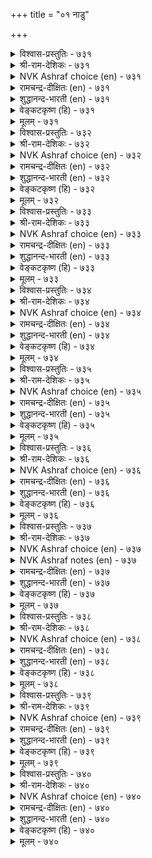 +++
title = "०१ नाडु"

+++


<details><summary>विश्वास-प्रस्तुतिः - ७३१</summary>

तळ्ळा विळैयुळुम् तक्कारुम् ताऴ्विलाच्  
चॆल्वरुम् सेर्वदु नाडु।       ७३१
</details>

<details><summary>श्री-राम-देशिकः - ७३१</summary>

अधिकारः ७४. देशः  
कृषिकर्मविदां श्रेष्ठैः स्वधर्मनिरतैः सदा ।  
धनार्जनपरैर्वैश्यैः युक्तो देश इतीर्यते ॥ ७३१॥
</details>

<details><summary>NVK Ashraf choice (en) - ७३१</summary>

०७३१
Unfailing harvests, learned men and honest traders
Constitute a country. *
(P.S. Sundaram)
</details>

<details><summary>रामचन्द्र-दीक्षितः (en) - ७३१</summary>

731\. taḷḷā viḷaiyuḷum, takkārum, tāḻvu ilāc  
celvarum, cērvatu- nāṭu.

731\. That is a kingdom which has undiminishing produce, righteous people and fadeless riches.  
</details>

<details><summary>शुद्धानन्द-भारती (en) - ७३१</summary>

74\. நாடு - The country

1\. தள்ளா விளையுளும் தக்காரும் தாழ்விலாச்  
செல்வரும் சேர்வது நாடு.  
It's country which has souls of worth  
Unfailing yields and ample wealth.        731  
</details>

<details><summary>वेङ्कटकृष्ण (हि) - ७३१</summary>

731
अक्षय उपज सुयोग्य जन, ह्रासहीन धनवान ।  
मिल कर रहते हैं जहाँ, है वह राष्ट्र महान ॥
  </details>

<details><summary>मूलम् - ७३१</summary>

तळ्ळा विळैयुळुम् तक्कारुम् ताऴ्विलाच्  
चॆल्वरुम् सेर्वदु नाडु।       ७३१
</details>

<details><summary>विश्वास-प्रस्तुतिः - ७३२</summary>

पॆरुम्बॊरुळाल् पॆट्टक्क तागि अरुङ्गेट्टाल्  
आट्र विळैवदु नाडु।       ७३२
</details>

<details><summary>श्री-राम-देशिकः - ७३२</summary>

ईतिबाधाविरहितं नानावस्तुसमन्वितम् ।  
देशान्तरजनश्लाघ्यं देशमाहुर्मनीषिणः ॥ ७३२॥
</details>

<details><summary>NVK Ashraf choice (en) - ७३२</summary>

०७३२
A land is known for its great wealth
Of abundant produce that never declines.
(N.V.K. Ashraf)
</details>

<details><summary>रामचन्द्र-दीक्षितः (en) - ७३२</summary>

732\. perum poruḷāṉ peṭṭakkatu āki, aruṅ kēṭṭāl,  
āṟṟa viḷaivatu-nāṭu.

732\. That is a kingdom which has boundless wealth coveted for by other nations and has imperishable fertile resources.  
</details>

<details><summary>शुद्धानन्द-भारती (en) - ७३२</summary>

2\. பெரும்பொருளால் பெட்டக்க தாகி அருங்கேட்டால்  
ஆற்ற விளைவது நாடு.  
The Land has large luring treasure  
Where pests are nil and yields are sure.        732  
</details>

<details><summary>वेङ्कटकृष्ण (हि) - ७३२</summary>

732
अति धन से कमनीय बन, नाशहीनता युक्त ।  
प्रचुर उपज होती जहाँ, राष्ट्र वही है उक्त ॥
  </details>

<details><summary>मूलम् - ७३२</summary>

पॆरुम्बॊरुळाल् पॆट्टक्क तागि अरुङ्गेट्टाल्  
आट्र विळैवदु नाडु।       ७३२
</details>

<details><summary>विश्वास-प्रस्तुतिः - ७३३</summary>

पॊऱैयॊरुङ्गु मेल्वरुङ्गाल् ताङ्गि इऱैवऱ्कु  
इऱैयॊरुङ्गु नेर्वदु नाडु।       ७३३
</details>

<details><summary>श्री-राम-देशिकः - ७३३</summary>

देशान्तरादागतानां जनानां वहनात् स्वयम् ।  
वस्तून्युत्पाध राज्ञे च दानाद् देश इति स्मृतः ॥ ७३३॥
</details>

<details><summary>NVK Ashraf choice (en) - ७३३</summary>

०७३३
An ideal land bears all burdens that befall
And yet pays all taxes to the king. *
(P.S. Sundaram)
</details>

<details><summary>रामचन्द्र-दीक्षितः (en) - ७३३</summary>

733\. poṟai oruṅku mēlvaruṅkāl tāṅki, iṟaivaṟku  
iṟai oruṅku nērvatu-nāṭu.

733\. That alone is a kingdom which accommodates immigrants and whose king receives taxes willingly paid.  
</details>

<details><summary>शुद्धानन्द-भारती (en) - ७३३</summary>

3\. பொறையொருங்கு மேல்வருங்கால் தாங்கி இறைவற்கு  
இறையொருங்கு நேர்வது நாடு.  
It's land that bears pressing burdens  
And pays its tax which king demands.        733  
</details>

<details><summary>वेङ्कटकृष्ण (हि) - ७३३</summary>

733
एक साथ जब आ पड़ें, तब भी सह सब भार ।  
देता जो राजस्व सब, है वह राष्ट्र अपार ॥
  </details>

<details><summary>मूलम् - ७३३</summary>

पॊऱैयॊरुङ्गु मेल्वरुङ्गाल् ताङ्गि इऱैवऱ्कु  
इऱैयॊरुङ्गु नेर्वदु नाडु।       ७३३
</details>

<details><summary>विश्वास-प्रस्तुतिः - ७३४</summary>

उऱुबसियुम् ओवाप् पिणियुम् सॆऱुबगैयुम्  
सेरा तियल्वदु नाडु।       ७३४
</details>

<details><summary>श्री-राम-देशिकः - ७३४</summary>

घोरव्याधिबुभुक्षादिरहितं रिपुबाधया ।  
विमुक्तमेधमानं च ब्रुवते देशसंज्ञया ॥ ७३४॥
</details>

<details><summary>NVK Ashraf choice (en) - ७३४</summary>

०७३४
That is a land which is free of much hunger,
Incessant plagues and ravaging enemies.
(N.V.K. Ashraf)
</details>

<details><summary>रामचन्द्र-दीक्षितः (en) - ७३४</summary>

734\. uṟu paciyum, ōvāp piṇiyum, ceṟu pakaiyum,  
cērātu iyalvatu-nāṭu.

734\. That is a kingdom where excessive hunger, incurable diseases and destructive enemies are absent.  
</details>

<details><summary>शुद्धानन्द-भारती (en) - ७३४</summary>

4\. உறுபசியும் ஓவாப் பிணியும் செறுபகையும்  
சேரா தியல்வது நாடு  
It is country which is free from  
Fierce famine, plague and foemen's harm.        734  
</details>

<details><summary>वेङ्कटकृष्ण (हि) - ७३४</summary>

734
भूख अपार न है जहाँ, रोग निरंतर है न ।  
और न नाशक शत्रु भी, श्रेष्ठ राष्ट्र की सैन ॥
  </details>

<details><summary>मूलम् - ७३४</summary>

उऱुबसियुम् ओवाप् पिणियुम् सॆऱुबगैयुम्  
सेरा तियल्वदु नाडु।       ७३४
</details>

<details><summary>विश्वास-प्रस्तुतिः - ७३५</summary>

पल्गुऴुवुम् पाऴ्सॆय्युम् उट्पगैयुम् वेन्दलैक्कुम्  
कॊल्गुऱुम्बुम् इल्लदु नाडु।       ७३५
</details>

<details><summary>श्री-राम-देशिकः - ७३५</summary>

भिन्नलक्ष्यवतां सङ्घरन्तश्छिद्रैरनर्थदैः ।  
घातकैः क्षुद्रभूपैश्च मुक्तो देशः स कथ्यते ॥ ७३५॥
</details>

<details><summary>NVK Ashraf choice (en) - ७३५</summary>

०७३५
That is a land free from factions,
Ruinous traitors and terrorists harassing kings.
(M.S. Poornalingam Pillai), (J. Narayanaswamy)
</details>

<details><summary>रामचन्द्र-दीक्षितः (en) - ७३५</summary>

735\. pal kuḻuvum, pāḻceyyum uṭpakaiyum, vēntu alaikkum  
kol kuṟumpum illatu-nāṭu.

735\. That is a kingdom where there are not many (disloyal) associations, destructive internal dissensions and disturbing murderous chieftains.  
</details>

<details><summary>शुद्धानन्द-भारती (en) - ७३५</summary>

5\. பல்குழுவும் பாழ்செய்யும் உட்பகையும் வேந்தலைக்கும்  
கொல்குறும்பும் இல்லது நாடு.  
Sects and ruinous foes are nil  
No traitors in a land tranquil.        735  
</details>

<details><summary>वेङ्कटकृष्ण (हि) - ७३५</summary>

735
होते नहीं, विभिन्न दल, नाशक अंतर-वैर ।  
नृप-कंटक खूनी नहीं, वही राष्ट्र है, ख़ैर ॥
  </details>

<details><summary>मूलम् - ७३५</summary>

पल्गुऴुवुम् पाऴ्सॆय्युम् उट्पगैयुम् वेन्दलैक्कुम्  
कॊल्गुऱुम्बुम् इल्लदु नाडु।       ७३५
</details>

<details><summary>विश्वास-प्रस्तुतिः - ७३६</summary>

केडऱियाक् कॆट्ट इडत्तुम् वळङ्गुण्ड्रा  
नाडॆन्ब नाट्टिन् तलै।       ७३६
</details>

<details><summary>श्री-राम-देशिकः - ७३६</summary>

परैरनाश्यः सततं क्कचित् प्राप्तोऽपि नाश्यताम् ।  
समृद्धिसहितो देशो देशेषूत्तमतां व्रजेत् ॥ ७३६॥
</details>

<details><summary>NVK Ashraf choice (en) - ७३६</summary>

०७३६
Call that a leading land that knows no evil days,
And whose yields don't cease even if they come. *
(P.S. Sundaram)
</details>

<details><summary>रामचन्द्र-दीक्षितः (en) - ७३६</summary>

736\. kēṭu aṟiyā, keṭṭa iṭattum vaḷam kuṉṟā  
nāṭu, eṉpa, nāṭṭiṉ talai.

736\. That is the top kingdom which is not harassed by an enemy, and which even if harassed does not experience want.  
</details>

<details><summary>शुद्धानन्द-भारती (en) - ७३६</summary>

6\. கேடறியாக் கெட்ட விடத்தும் வளங்குன்றா  
நாடென்ப நாட்டின் தலை  
The land of lands no ruin knows  
Even in grief its wealth yet grows.        736  
</details>

<details><summary>वेङ्कटकृष्ण (हि) - ७३६</summary>

736
नाश न होता, यदि हुआ, तो भी उपज यथेष्ट ।  
जिसमें कम होती नहीं, वह राष्ट्रों में श्रेष्ठ ॥
  </details>

<details><summary>मूलम् - ७३६</summary>

केडऱियाक् कॆट्ट इडत्तुम् वळङ्गुण्ड्रा  
नाडॆन्ब नाट्टिन् तलै।       ७३६
</details>

<details><summary>विश्वास-प्रस्तुतिः - ७३७</summary>

इरुबुनलुम् वाय्न्द मलैयुम् वरुबुनलुम्  
वल्लरणुम् नाट्टिऱ्कु उऱुप्पु।       ७३७
</details>

<details><summary>श्री-राम-देशिकः - ७३७</summary>

तटाकैर्दृढदुर्गैश्च पर्वतैर्निझरैस्ततः ।  
नदीमिः पञ्चभिश्चाङ्गः युक्तं देशं प्रचक्षते ॥ ७३७॥
</details>

<details><summary>NVK Ashraf choice (en) - ७३७</summary>

०७३७
A land's limbs are waters from rains,
Springs and well placed hills, and strong fortress. *
(P.S. Sundaram)
</details>

<details><summary>NVK Ashraf notes (en) - ७३७</summary>

७३७. Compare with ७४२. "Blue water, open space, hills and thick forests constitute a fortress. - (P.S. Sundaram)
</details>

<details><summary>रामचन्द्र-दीक्षितः (en) - ७३७</summary>

737\. iru puṉalum, vāynta malaiyum, varu puṉalum,  
val araṇum-nāṭṭiṟku uṟuppu.

737\. Surface and subsoil water, well situated hills from which flow waters and an invincible fort are the limbs of a kingdom.  
</details>

<details><summary>शुद्धानन्द-भारती (en) - ७३७</summary>

7\. இருபுனலும் வாய்ந்த மலையும் வருபுனலும்  
வல்லரணும் நாட்டிற்கு உறுப்பு.  
Waters up and down, hills and streams  
With strong forts as limbs country beams.        737  
</details>

<details><summary>वेङ्कटकृष्ण (हि) - ७३७</summary>

737
कूप सरोवर नद-नदी, इनके पानी संग ।  
सुस्थित पर्वत सुदृढ़ गढ़, बनते राष्ट्र-सुअंग ॥
  </details>

<details><summary>मूलम् - ७३७</summary>

इरुबुनलुम् वाय्न्द मलैयुम् वरुबुनलुम्  
वल्लरणुम् नाट्टिऱ्कु उऱुप्पु।       ७३७
</details>

<details><summary>विश्वास-प्रस्तुतिः - ७३८</summary>

पिणियिन्मै सॆल्वम् विळैविन्बम् एमम्  
अणियॆन्ब नाट्टिव् वैन्दु।       ७३८
</details>

<details><summary>श्री-राम-देशिकः - ७३८</summary>

सम्पन्नीरोगताधान्यसमृद्धिः सुखजीवनम् ।  
दुर्गश्च पञ्च देशस्य मण्डनानि भवन्ति हि ॥ ७३८॥
</details>

<details><summary>NVK Ashraf choice (en) - ७३८</summary>

०७३८
A country's jewels are these five: Unfailing health,
Fertility, joy, security and wealth. *
(G.U. Pope)
</details>

<details><summary>रामचन्द्र-दीक्षितः (en) - ७३८</summary>

738\. piṇi iṉmai, celvam, viḷaivu, iṉpam, ēmam-  
aṇi eṉpa, nāṭṭiṟku-iv aintu.

738\. Five are the ornaments of a kingdom - absence of disease, wealth, fertility, happiness and security.  
</details>

<details><summary>शुद्धानन्द-भारती (en) - ७३८</summary>

8\. பிணியின்மை செல்வம் விளைவுஇன்பம் ஏமம்  
அணியென்ப நாட்டிற்கிவ் வைந்து.  
Rich yield, delight, defence and wealth  
Are jewels of lands with blooming health.        738  
</details>

<details><summary>वेङ्कटकृष्ण (हि) - ७३८</summary>

738
प्रचुर उपज, नीरोगता, प्रसन्नता, ऐश्वर्य ।  
और सुरक्षा, पाँच हैं, राष्ट्र-अलंकृति वर्य ॥
  </details>

<details><summary>मूलम् - ७३८</summary>

पिणियिन्मै सॆल्वम् विळैविन्बम् एमम्  
अणियॆन्ब नाट्टिव् वैन्दु।       ७३८
</details>

<details><summary>विश्वास-प्रस्तुतिः - ७३९</summary>

नाडॆन्ब नाडा वळत्तन नाडल्ल  
नाड वळन्दरु नाडु।       ७३९
</details>

<details><summary>श्री-राम-देशिकः - ७३९</summary>

यत्नं विना स्वतो वस्तुदाता स्याद् देशसत्तमः ।  
अन्विष्य यतमानोभ्यो दाता देशो न चोत्तमः ॥ ७३९॥
</details>

<details><summary>NVK Ashraf choice (en) - ७३९</summary>

०७३९
Call that a land which yields without toil.
That is no land where toil precedes yield. *
(P.S. Sundaram)
</details>

<details><summary>रामचन्द्र-दीक्षितः (en) - ७३९</summary>

739\. nāṭu eṉpa, nāṭā vaḷattaṉa; nāṭu alla,  
nāṭa, vaḷam tarum nāṭu.

739\. That is a kingdom which has rich natural resources. That is no kingdom which yields wealth by toil.  
</details>

<details><summary>शुद्धानन्द-भारती (en) - ७३९</summary>

9\. நாடென்ப நாடா வளத்தன நாடல்ல  
நாட வளந்தரு நாடு  
A land is land which yields unsought  
Needing hard work the land is nought.        739  
</details>

<details><summary>वेङ्कटकृष्ण (हि) - ७३९</summary>

739
राष्ट्र वही जिसकी उपज, होती है बिन यत्न ।  
राष्ट्र नहीं वह यदि उपज, होती है कर यत्न ॥
  </details>

<details><summary>मूलम् - ७३९</summary>

नाडॆन्ब नाडा वळत्तन नाडल्ल  
नाड वळन्दरु नाडु।       ७३९
</details>

<details><summary>विश्वास-प्रस्तुतिः - ७४०</summary>

आङ्गमै वॆय्दियक् कण्णुम् पयमिण्ड्रे  
वेन्दमै विल्लाद नाडु।       ७४०
</details>

<details><summary>श्री-राम-देशिकः - ७४०</summary>

उक्तसर्वगुणाढयेऽपि देशे नास्ति प्रयोजनम् ।  
यदि राज्ञः प्रजानां च मिथः प्रीतिर्न वर्तते ॥ ७४०॥
</details>

<details><summary>NVK Ashraf choice (en) - ७४०</summary>

०७४०
Even if endowed with all blessings, a country is no worth
If not blessed with a ruler. *
(V.V.S. Aiyar)
</details>

<details><summary>रामचन्द्र-दीक्षितः (en) - ७४०</summary>

740\. āṅku amaivu eytiyakkaṇṇum payam iṉṟē-  
vēntu amaivu illāta nāṭu.

740\. Vain is the kingdom which may have all the excellence except harmony between the ruler and the ruled.  
</details>

<details><summary>शुद्धानन्द-भारती (en) - ७४०</summary>

10\. ஆங்கமை வெய்தியக் கண்ணும் பயமின்றே  
வேந்தமை வில்லாத நாடு  
Though a land has thus every thing  
It is worthless without a king.        740  
</details>

<details><summary>वेङ्कटकृष्ण (हि) - ७४०</summary>

740
उपर्युक्त साधन सभी, होते हुए अपार ।  
प्रजा-भूप-सद्‍भाव बिन, राष्ट्र रहा बेकार ॥
  </details>

<details><summary>मूलम् - ७४०</summary>

आङ्गमै वॆय्दियक् कण्णुम् पयमिण्ड्रे  
वेन्दमै विल्लाद नाडु।       ७४०
</details>
